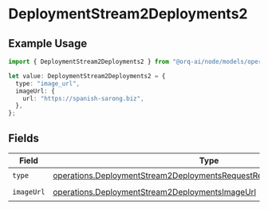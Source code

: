 # DeploymentStream2Deployments2

## Example Usage

```typescript
import { DeploymentStream2Deployments2 } from "@orq-ai/node/models/operations";

let value: DeploymentStream2Deployments2 = {
  type: "image_url",
  imageUrl: {
    url: "https://spanish-sarong.biz",
  },
};
```

## Fields

| Field                                                                                                                                                            | Type                                                                                                                                                             | Required                                                                                                                                                         | Description                                                                                                                                                      |
| ---------------------------------------------------------------------------------------------------------------------------------------------------------------- | ---------------------------------------------------------------------------------------------------------------------------------------------------------------- | ---------------------------------------------------------------------------------------------------------------------------------------------------------------- | ---------------------------------------------------------------------------------------------------------------------------------------------------------------- |
| `type`                                                                                                                                                           | [operations.DeploymentStream2DeploymentsRequestRequestBodyMessages3Type](../../models/operations/deploymentstream2deploymentsrequestrequestbodymessages3type.md) | :heavy_check_mark:                                                                                                                                               | N/A                                                                                                                                                              |
| `imageUrl`                                                                                                                                                       | [operations.DeploymentStream2DeploymentsImageUrl](../../models/operations/deploymentstream2deploymentsimageurl.md)                                               | :heavy_check_mark:                                                                                                                                               | N/A                                                                                                                                                              |